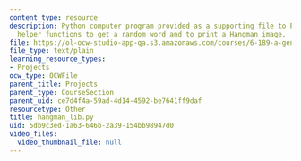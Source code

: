 ```yaml
---
content_type: resource
description: Python computer program provided as a supporting file to Project 1 contains
  helper functions to get a random word and to print a Hangman image.
file: https://ol-ocw-studio-app-qa.s3.amazonaws.com/courses/6-189-a-gentle-introduction-to-programming-using-python-january-iap-2008/5db9c3ed1a63646b2a39154bb98947d0_hangman_lib.py
file_type: text/plain
learning_resource_types:
- Projects
ocw_type: OCWFile
parent_title: Projects
parent_type: CourseSection
parent_uid: ce7d4f4a-59ad-4d14-4592-be7641ff9daf
resourcetype: Other
title: hangman_lib.py
uid: 5db9c3ed-1a63-646b-2a39-154bb98947d0
video_files:
  video_thumbnail_file: null
---
```

